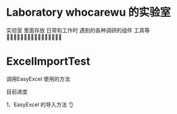 # Laboratory  whocarewu 的实验室
实验室  里面存放 日常和工作时 遇到的各种调研的组件 工具等  
👨‍💻👨‍💻👨‍💻👨‍💻👨‍💻👨‍💻👨‍💻👨‍💻
# ExcelImportTest  
调用EasyExcel 使用的方法

目前进度

1、EasyExcel 的导入方法  👌
